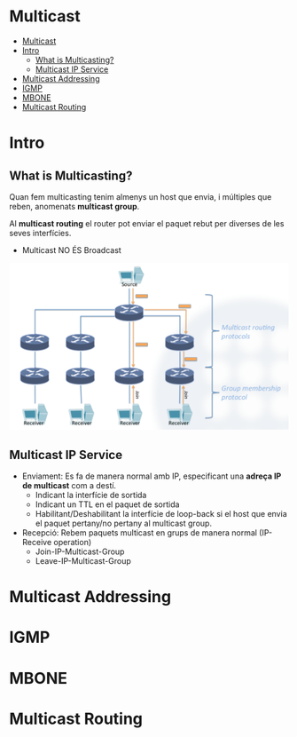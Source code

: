 # Multicast

- [Multicast](#multicast)
- [Intro](#intro)
  - [What is Multicasting?](#what-is-multicasting)
  - [Multicast IP Service](#multicast-ip-service)
- [Multicast Addressing](#multicast-addressing)
- [IGMP](#igmp)
- [MBONE](#mbone)
- [Multicast Routing](#multicast-routing)

# Intro
## What is Multicasting?

Quan fem multicasting tenim almenys un host que envia, i múltiples que reben, anomenats **multicast group**.

Al **multicast routing** el router pot enviar el paquet rebut per diverses de les seves interfícies.

- Multicast NO ÉS Broadcast

<img src="https://github.com/akaKush/Internet-Basics/blob/main/Multicast/Pictures/1.png"/>


## Multicast IP Service

- Enviament: Es fa de manera normal amb IP, especificant una **adreça IP de multicast** com a destí.
  - Indicant la interfície de sortida
  - Indicant un TTL en el paquet de sortida
  - Habilitant/Deshabilitant la interfície de loop-back si el host que envia el paquet pertany/no pertany al multicast group.
- Recepció: Rebem paquets multicast en grups de manera normal (IP-Receive operation)
  - Join-IP-Multicast-Group
  - Leave-IP-Multicast-Group



# Multicast Addressing





# IGMP





# MBONE





# Multicast Routing